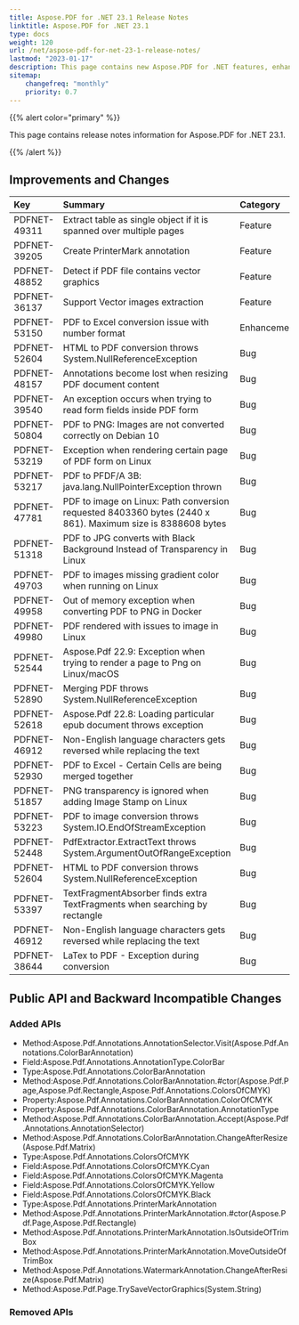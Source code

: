 ```yaml
---
title: Aspose.PDF for .NET 23.1 Release Notes
linktitle: Aspose.PDF for .NET 23.1
type: docs
weight: 120
url: /net/aspose-pdf-for-net-23-1-release-notes/
lastmod: "2023-01-17"
description: This page contains new Aspose.PDF for .NET features, enhancement, and bug fixes in 2023, version 23.1.
sitemap:
    changefreq: "monthly"
    priority: 0.7
---
```


{{% alert color="primary" %}}

This page contains release notes information for Aspose.PDF for .NET 23.1.

{{% /alert %}}

## Improvements and Changes

|**Key**|**Summary**|**Category**|
| :- | :- | :- |
|PDFNET-49311|Extract table as single object if it is spanned over multiple pages|Feature|
|PDFNET-39205|Create PrinterMark annotation|Feature|
|PDFNET-48852|Detect if PDF file contains vector graphics|Feature|
|PDFNET-36137|Support Vector images extraction|Feature|
|PDFNET-53150|PDF to Excel conversion issue with number format|Enhancement|
|PDFNET-52604|HTML to PDF conversion throws System.NullReferenceException|Bug|
|PDFNET-48157|Annotations become lost when resizing PDF document content|Bug|
|PDFNET-39540|An exception occurs when trying to read form fields inside PDF form|Bug|
|PDFNET-50804|PDF to PNG: Images are not converted correctly on Debian 10|Bug|
|PDFNET-53219|Exception when rendering certain page of PDF form on Linux|Bug|
|PDFNET-53217|PDF to PFDF/A 3B: java.lang.NullPointerException thrown|Bug|
|PDFNET-47781|PDF to image on Linux: Path conversion requested 8403360 bytes (2440 x 861). Maximum size is 8388608 bytes|Bug|
|PDFNET-51318|PDF to JPG converts with Black Background Instead of Transparency in Linux|Bug|
|PDFNET-49703|PDF to images missing gradient color when running on Linux|Bug|
|PDFNET-49958|Out of memory exception when converting PDF to PNG in Docker|Bug|
|PDFNET-49980|PDF rendered with issues to image in Linux|Bug|
|PDFNET-52544|Aspose.Pdf 22.9: Exception when trying to render a page to Png on Linux/macOS|Bug|
|PDFNET-52890|Merging PDF throws System.NullReferenceException|Bug|
|PDFNET-52618|Aspose.Pdf 22.8: Loading particular epub document throws exception|Bug|
|PDFNET-46912|Non-English language characters gets reversed while replacing the text|Bug|
|PDFNET-52930|PDF to Excel - Certain Cells are being merged together|Bug|
|PDFNET-51857|PNG transparency is ignored when adding Image Stamp on Linux|Bug|
|PDFNET-53223|PDF to image conversion throws System.IO.EndOfStreamException|Bug|
|PDFNET-52448|PdfExtractor.ExtractText throws System.ArgumentOutOfRangeException|Bug|
|PDFNET-52604|HTML to PDF conversion throws System.NullReferenceException|Bug|
|PDFNET-53397|TextFragmentAbsorber finds extra TextFragments when searching by rectangle|Bug|
|PDFNET-46912|Non-English language characters gets reversed while replacing the text|Bug|
|PDFNET-38644|LaTex to PDF - Exception during conversion|Bug|


## Public API and Backward Incompatible Changes

### Added APIs
* Method:Aspose.Pdf.Annotations.AnnotationSelector.Visit(Aspose.Pdf.Annotations.ColorBarAnnotation)
* Field:Aspose.Pdf.Annotations.AnnotationType.ColorBar
* Type:Aspose.Pdf.Annotations.ColorBarAnnotation
* Method:Aspose.Pdf.Annotations.ColorBarAnnotation.#ctor(Aspose.Pdf.Page,Aspose.Pdf.Rectangle,Aspose.Pdf.Annotations.ColorsOfCMYK)
* Property:Aspose.Pdf.Annotations.ColorBarAnnotation.ColorOfCMYK
* Property:Aspose.Pdf.Annotations.ColorBarAnnotation.AnnotationType
* Method:Aspose.Pdf.Annotations.ColorBarAnnotation.Accept(Aspose.Pdf.Annotations.AnnotationSelector)
* Method:Aspose.Pdf.Annotations.ColorBarAnnotation.ChangeAfterResize(Aspose.Pdf.Matrix)
* Type:Aspose.Pdf.Annotations.ColorsOfCMYK
* Field:Aspose.Pdf.Annotations.ColorsOfCMYK.Cyan
* Field:Aspose.Pdf.Annotations.ColorsOfCMYK.Magenta
* Field:Aspose.Pdf.Annotations.ColorsOfCMYK.Yellow
* Field:Aspose.Pdf.Annotations.ColorsOfCMYK.Black
* Type:Aspose.Pdf.Annotations.PrinterMarkAnnotation
* Method:Aspose.Pdf.Annotations.PrinterMarkAnnotation.#ctor(Aspose.Pdf.Page,Aspose.Pdf.Rectangle)
* Method:Aspose.Pdf.Annotations.PrinterMarkAnnotation.IsOutsideOfTrimBox
* Method:Aspose.Pdf.Annotations.PrinterMarkAnnotation.MoveOutsideOfTrimBox
* Method:Aspose.Pdf.Annotations.WatermarkAnnotation.ChangeAfterResize(Aspose.Pdf.Matrix)
* Method:Aspose.Pdf.Page.TrySaveVectorGraphics(System.String)

### Removed APIs
